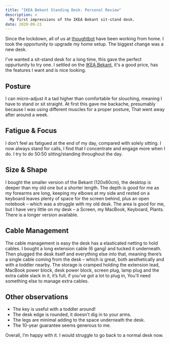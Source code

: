 ```yaml
---
title: "IKEA Bekant Standing Desk: Personal Review"
description: >
  My first impressions of the IKEA Bekant sit-stand desk.
date: 2020-09-21
---
```


Since the lockdown, all of us at [thoughtbot](thoughtbot.com) have been working from home. I took the opportunity to upgrade my home setup. The biggest change was a new desk.

I've wanted a sit-stand desk for a long time, this gave the perfect oppurtunity to try one. I settled on the [IKEA Bekant](https://www.ikea.com/gb/en/p/bekant-desk-sit-stand-oak-veneer-white-s09061188/), it's a good price, has the features I want and is nice looking. 

## Posture

I can micro-adjust it a tad higher than comfortable for slouching, meaning I have to stand or sit straight. At first this gave me backache, presumably because I was using different muscles for a proper posture, That went away after around a week. 

## Fatigue & Focus

I don’t feel as fatigued at the end of my day, compared with solely sitting. I now always stand for calls, I find that I concentrate and engage more when I do. I try to do 50:50 sitting/standing throughout the day.

## Size & Shape

I bought the smaller version of the Bekant (120x80cm), the desktop is deeper than my old one but a shorter length. The depth is good for me as my forearms are long, keeping my elbows at my side and rested on a keyboard leaves plenty of space for the screen behind, plus an open notebook – which was a struggle with my old desk. The area is good for me, but I have very little on my desk – a Screen, my MacBook, Keyboard, Plants. There is a longer version available.

## Cable Management

The cable management is easy the desk has a elasticated netting to hold cables. I bought a long extension cable (6 gang) and tucked it underneath. Then plugged the desk itself and everything else into that, meaning there’s a single cable coming from the desk – which is great, both aesthetically and with a toddler nearby. The storage is cramped holding the extension lead, MacBook power block, desk power block, screen plug, lamp plug and the extra cable slack in it, it’s full, if you’ve got a lot to plug in, You'll need something else to manage extra cables.

## Other observations

- The key is useful with a toddler around!
- The desk edge is rounded, it doesn't dig in to your arms.
- The legs are minimal adding to the space underneath the desk.
- The 10-year guarantee seems generous to me.

Overall, I’m happy with it. I would struggle to go back to a normal desk now.
